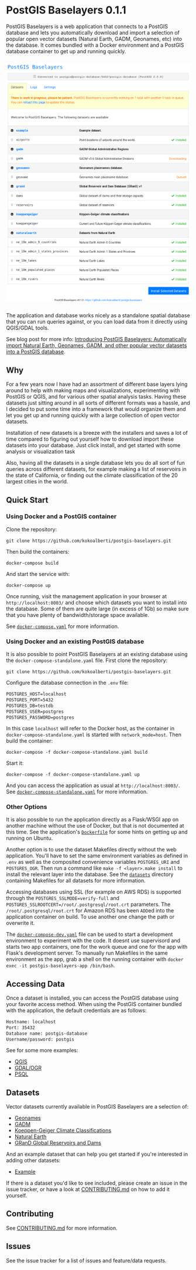 # PostGIS Baselayers 0.1.1

PostGIS Baselayers is a web application that connects to a PostGIS database and lets you automatically download and import a selection of popular open vector datasets (Natural Earth, GADM, Geonames, etc) into the database. It comes bundled with a Docker environment and a PostGIS database container to get up and running quickly.

<p align="center">
  <img src="docs/img/screenshot-home-0.1.0.png" style="margin:10px 0px 10px 0px;">
</p>

The application and database works nicely as a standalone spatial database that you can run queries against, or you can load data from it directly using QGIS/GDAL tools.

See blog post for more info: [Introducing PostGIS Baselayers: Automatically import Natural Earth, Geonames, GADM, and other popular vector datasets into a PostGIS database](https://kokoalberti.com/articles/postgis-baselayers-importing-popular-vector-datasets-into-postgis/).

## Why

For a few years now I have had an assortment of different base layers lying around to help with making maps and visualizations, experimenting with PostGIS or QGIS, and for various other spatial analysis tasks. Having these datasets just sitting around in all sorts of different formats was a hassle, and I decided to put some time into a framework that would organize them and let you get up and running quickly with a large collection of open vector datasets.

Installation of new datasets is a breeze with the installers and saves a lot of time compared to figuring out yourself how to download import these datasets into your database. Just click install, and get started with some analysis or visualization task 

Also, having all the datasets in a single database lets you do all sort of fun queries across different datasets, for example making a list of reservoirs in the state of California, or finding out the climate classification of the 20 largest cities in the world.

## Quick Start

### Using Docker and a PostGIS container

Clone the repository: 

    git clone https://github.com/kokoalberti/postgis-baselayers.git

Then build the containers: 

    docker-compose build

And start the service with:

    docker-compose up

Once running, visit the management application in your browser at `http://localhost:8003/` and choose which datasets you want to install into the database. Some of them are quite large (in excess of 1Gb) so make sure that you have plenty of bandwidth/storage space available.

See [`docker-compose.yaml`](docker-compose.yaml) for more information.

### Using Docker and an existing PostGIS database

It is also possible to point PostGIS Baselayers at an existing database using the `docker-compose-standalone.yaml` file. First clone the repository:

    git clone https://github.com/kokoalberti/postgis-baselayers.git

Configure the database connection in the `.env` file:

    POSTGRES_HOST=localhost
    POSTGRES_PORT=5432
    POSTGRES_DB=testdb
    POSTGRES_USER=postgres
    POSTGRES_PASSWORD=postgres

In this case `localhost` will refer to the Docker host, as the container in `docker-compose-standalone.yaml` is started with `network_mode=host`. Then build the container:

    docker-compose -f docker-compose-standalone.yaml build

Start it:

    docker-compose -f docker-compose-standalone.yaml up

And you can access the application as usual at `http://localhost:8003/`. See [`docker-compose-standalone.yaml`](docker-compose-standalone.yaml) for more information.

### Other Options

It is also possible to run the application directly as a Flask/WSGI app on another machine without the use of Docker, but that is not documented at this time. See the application's [`Dockerfile`](app/Dockerfile) for some hints on getting up and running on Ubuntu.

Another option is to use the dataset Makefiles directly without the web application. You'll have to set the same environment variables as defined in `.env` as well as the composited convenience variables `POSTGRES_URI` and `POSTGRES_OGR`. Then run a command like `make -f <layer>.make install` to install the relevant layer into the database. See the [`datasets`](app/datasets/) directory containing Makefiles for all datasets for more information.

Accessing databases using SSL (for example on AWS RDS) is supported through the `POSTGRES_SSLMODE=verify-full` and `POSTGRES_SSLROOTCERT=/root/.postgresql/root.crt` parameters. The `/root/.postgresql/root.crt` for Amazon RDS has been `ADD`ed into the application container on build. To use another one change the path or overwrite it.

The [`docker-compose-dev.yaml`](docker-compose-dev.yaml) file can be used to start a development environment to experiment with the code. It doesnt use supervisord and starts two app containers, one for the work queue and one for the app with Flask's development server. To manually run Makefiles in the same environment as the app, grab a shell on the running container with `docker exec -it postgis-baselayers-app /bin/bash`. 

## Accessing Data

Once a dataset is installed, you can access the PostGIS database using your favorite access method. When using the PostGIS container bundled with the application, the default credentials are as follows:

    Hostname: localhost
    Port: 35432
    Database name: postgis-database
    Username/password: postgis

See for some more examples:

* [QGIS](docs/QGIS.md)
* [GDAL/OGR](docs/GDALOGR.md)
* [PSQL](docs/PSQL.md)

## Datasets

Vector datasets currently available in PostGIS Baselayers are a selection of:

* [Geonames](app/datasets/geonames/)
* [GADM](app/datasets/gadm/)
* [Koeppen-Geiger Climate Classifications](app/datasets/koeppengeiger/)
* [Natural Earth](app/datasets/naturalearth/)
* [GRanD Global Reservoirs and Dams](app/datasets/grand/)

And an example dataset that can help you get started if you're interested in adding other datasets:

* [Example](app/datasets/example/)

If there is a dataset you'd like to see included, please create an issue in the issue tracker, or have a look at [CONTRIBUTING.md](CONTRIBUTING.md) on how to add it yourself.

## Contributing

See [CONTRIBUTING.md](CONTRIBUTING.md) for more information.

## Issues

See the issue tracker for a list of issues and feature/data requests.